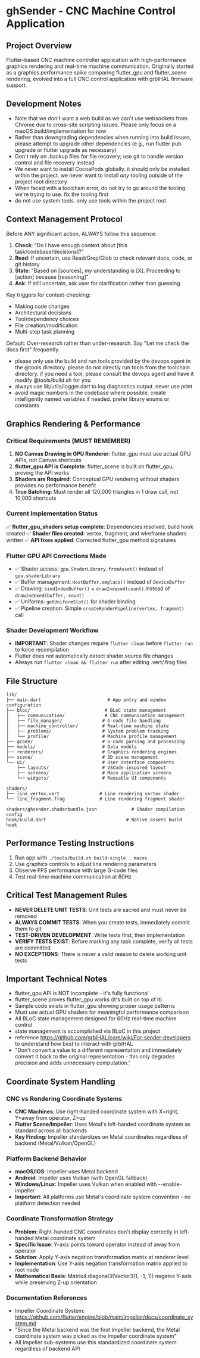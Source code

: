 # ghSender - CNC Machine Control Application

## Project Overview
Flutter-based CNC machine controller application with high-performance graphics rendering and real-time machine communication. Originally started as a graphics performance spike comparing flutter_gpu and flutter_scene rendering, evolved into a full CNC control application with grblHAL firmware support.

## Development Notes

- Note that we don't want a web build as we can't use websockets from Chrome due to cross-site scripting issues. Please only focus on a macOS build/implementation for now
- Rather than downgrading dependencies when running into build issues, please attempt to upgrade other dependencies (e.g., run flutter pub upgrade or flutter upgrade as necessary)
- Don't rely on .backup files for file recovery; use git to handle version control and file recovery instead
- We never want to install CocoaPods globally. it should only be installed within the project. we never want to install _any_ tooling outside of the project root directory
- When faced with a toolchain error, do not try to go around the tooling we're trying to use. fix the tooling first
- do not use system tools. only use tools within the project root

## Context Management Protocol

  Before ANY significant action, ALWAYS follow this sequence:

  1. **Check**: "Do I have enough context about [this task/codebase/decisions]?"
  2. **Read**: If uncertain, use Read/Grep/Glob to check relevant docs, code, or git history
  3. **State**: "Based on [sources], my understanding is [X]. Proceeding to [action] because [reasoning]"
  4. **Ask**: If still uncertain, ask user for clarification rather than guessing

  Key triggers for context-checking:
  - Making code changes
  - Architectural decisions
  - Tool/dependency choices
  - File creation/modification
  - Multi-step task planning

  Default: Over-research rather than under-research. Say "Let me check the docs first" frequently.
- please only use the build and run tools provided by the devops agent in the @tools directory. please do not directly run tools from the toolchain directory. if you need a tool, please consult the devops agent and have it modify @tools/build.sh for you
- always use lib/utils/logger.dart to log diagnostics output. never use print
- avoid magic numbers in the codebase where possible. create intelligently named variables if needed. prefer library enums or constants

## Graphics Rendering & Performance

### Critical Requirements (MUST REMEMBER)
1. **NO Canvas Drawing in GPU Renderer**: flutter_gpu must use actual GPU APIs, not Canvas shortcuts
2. **flutter_gpu API is Complete**: flutter_scene is built on flutter_gpu, proving the API works
3. **Shaders are Required**: Conceptual GPU rendering without shaders provides no performance benefit
4. **True Batching**: Must render all 120,000 triangles in 1 draw call, not 10,000 shortcuts

### Current Implementation Status
✅ **flutter_gpu_shaders setup complete**: Dependencies resolved, build hook created
✅ **Shader files created**: vertex, fragment, and wireframe shaders written
✅ **API fixes applied**: Corrected flutter_gpu method signatures

### Flutter GPU API Corrections Made
- ✅ Shader access: `gpu.ShaderLibrary.fromAsset()` instead of `gpu.shaderLibrary`
- ✅ Buffer management: `HostBuffer.emplace()` instead of `DeviceBuffer`
- ✅ Drawing: `bindIndexBuffer()` + `drawIndexed(count)` instead of `drawIndexed(buffer, count)`
- ✅ Uniforms: `getUniformSlot()` for shader binding
- ✅ Pipeline creation: Simple `createRenderPipeline(vertex, fragment)` call

### Shader Development Workflow
- **IMPORTANT**: Shader changes require `flutter clean` before `flutter run` to force recompilation
- Flutter does not automatically detect shader source file changes
- Always run `flutter clean && flutter run` after editing .vert/.frag files

## File Structure
```
lib/
├── main.dart                         # App entry and window configuration
├── bloc/                            # BLoC state management
│   ├── communication/               # CNC communication management
│   ├── file_manager/               # G-code file handling
│   ├── machine_controller/         # Real-time machine state
│   ├── problems/                   # System problem tracking
│   └── profile/                    # Machine profile management
├── gcode/                          # G-code parsing and processing
├── models/                         # Data models
├── renderers/                      # Graphics rendering engines
├── scene/                          # 3D scene management
└── ui/                             # User interface components
    ├── layouts/                    # VSCode-inspired layout
    ├── screens/                    # Main application screens
    └── widgets/                    # Reusable UI components

shaders/
├── line_vertex.vert               # Line rendering vertex shader
└── line_fragment.frag             # Line rendering fragment shader

shaders/ghsender.shaderbundle.json             # Shader compilation config
hook/build.dart                              # Native assets build hook
```

## Performance Testing Instructions
1. Run app with `./tools/build.sh build-single . macos`
2. Use graphics controls to adjust line rendering parameters
3. Observe FPS performance with large G-code files
4. Test real-time machine communication at 60Hz

## Critical Test Management Rules
- **NEVER DELETE UNIT TESTS**: Unit tests are sacred and must never be removed
- **ALWAYS COMMIT TESTS**: When you create tests, immediately commit them to git
- **TEST-DRIVEN DEVELOPMENT**: Write tests first, then implementation
- **VERIFY TESTS EXIST**: Before marking any task complete, verify all tests are committed
- **NO EXCEPTIONS**: There is never a valid reason to delete working unit tests

## Important Technical Notes
- flutter_gpu API is NOT incomplete - it's fully functional
- flutter_scene proves flutter_gpu works (it's built on top of it)
- Sample code exists in flutter_gpu showing proper usage patterns
- Must use actual GPU shaders for meaningful performance comparison
- All BLoC state management designed for 60Hz real-time machine control
- state management is accomplished via BLoC in this project
- reference https://github.com/grblHAL/core/wiki/For-sender-developers to understand how best to interact with grblHAL
- "Don't convert a value to a different representation and immediately convert it back to the 
  original representation - this only degrades precision and adds unnecessary computation."

## Coordinate System Handling

### CNC vs Rendering Coordinate Systems
- **CNC Machines**: Use right-handed coordinate system with X=right, Y=away from operator, Z=up
- **Flutter Scene/Impeller**: Uses Metal's left-handed coordinate system as standard across all backends
- **Key Finding**: Impeller standardizes on Metal coordinates regardless of backend (Metal/Vulkan/OpenGL)

### Platform Backend Behavior
- **macOS/iOS**: Impeller uses Metal backend
- **Android**: Impeller uses Vulkan (with OpenGL fallback)
- **Windows/Linux**: Impeller uses Vulkan when enabled with --enable-impeller
- **Important**: All platforms use Metal's coordinate system convention - no platform detection needed

### Coordinate Transformation Strategy
- **Problem**: Right-handed CNC coordinates don't display correctly in left-handed Metal coordinate system
- **Specific Issue**: Y-axis points toward operator instead of away from operator
- **Solution**: Apply Y-axis negation transformation matrix at renderer level
- **Implementation**: Use Y-axis negation transformation matrix applied to root node
- **Mathematical Basis**: Matrix4.diagonal3(Vector3(1, -1, 1)) negates Y-axis while preserving Z-up orientation

### Documentation References
- Impeller Coordinate System: https://github.com/flutter/engine/blob/main/impeller/docs/coordinate_system.md
- "Since the Metal backend was the first Impeller backend, the Metal coordinate system was picked as the Impeller coordinate system"
- All Impeller sub-systems use this standardized coordinate system regardless of backend API